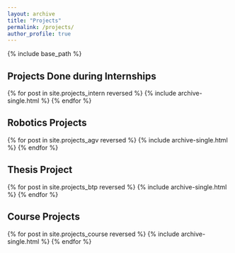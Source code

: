 ```yaml
---
layout: archive
title: "Projects"
permalink: /projects/
author_profile: true
---
```


<!-- {% if author.googlescholar %}
  You can also find my articles on <u><a href="{{author.googlescholar}}">my Google Scholar profile</a>.</u>
{% endif %} -->

{% include base_path %}

Projects Done during Internships
-----

{% for post in site.projects_intern reversed %}
  {% include archive-single.html %}
{% endfor %}

Robotics Projects
-----

{% for post in site.projects_agv reversed %}
  {% include archive-single.html %}
{% endfor %}

Thesis Project
-----

{% for post in site.projects_btp reversed %}
  {% include archive-single.html %}
{% endfor %}

Course Projects
-----

{% for post in site.projects_course reversed %}
  {% include archive-single.html %}
{% endfor %}
